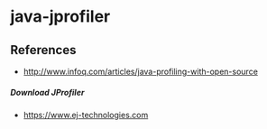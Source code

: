 # java-jprofiler

## References
* http://www.infoq.com/articles/java-profiling-with-open-source


##### Download JProfiler
* https://www.ej-technologies.com

